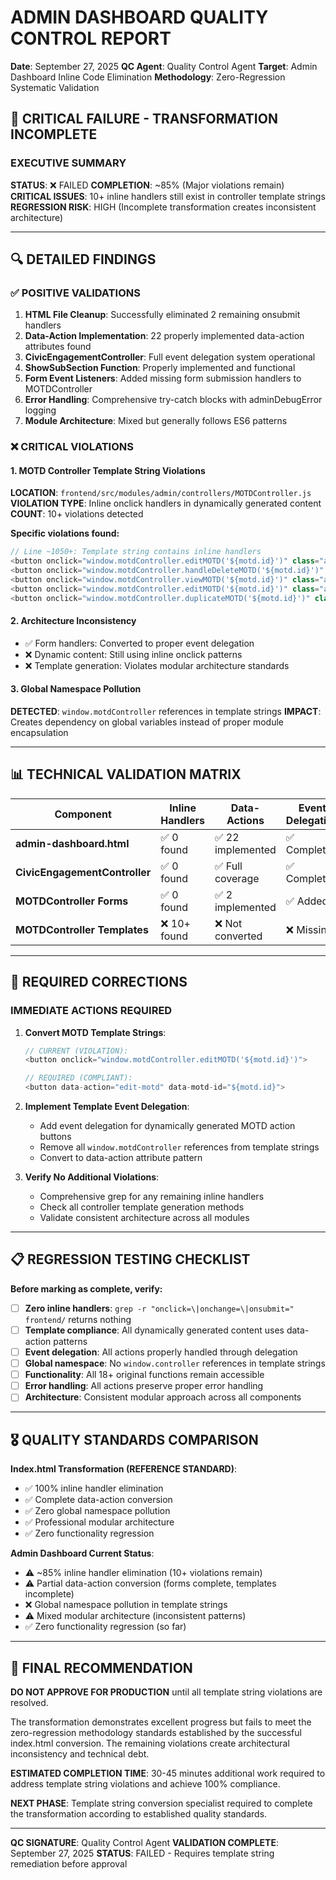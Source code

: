 # ADMIN DASHBOARD QUALITY CONTROL REPORT
**Date**: September 27, 2025
**QC Agent**: Quality Control Agent
**Target**: Admin Dashboard Inline Code Elimination
**Methodology**: Zero-Regression Systematic Validation

## 🚨 CRITICAL FAILURE - TRANSFORMATION INCOMPLETE

### EXECUTIVE SUMMARY
**STATUS**: ❌ FAILED
**COMPLETION**: ~85% (Major violations remain)
**CRITICAL ISSUES**: 10+ inline handlers still exist in controller template strings
**REGRESSION RISK**: HIGH (Incomplete transformation creates inconsistent architecture)

---

## 🔍 DETAILED FINDINGS

### ✅ POSITIVE VALIDATIONS
1. **HTML File Cleanup**: Successfully eliminated 2 remaining onsubmit handlers
2. **Data-Action Implementation**: 22 properly implemented data-action attributes found
3. **CivicEngagementController**: Full event delegation system operational
4. **ShowSubSection Function**: Properly implemented and functional
5. **Form Event Listeners**: Added missing form submission handlers to MOTDController
6. **Error Handling**: Comprehensive try-catch blocks with adminDebugError logging
7. **Module Architecture**: Mixed but generally follows ES6 patterns

### ❌ CRITICAL VIOLATIONS

#### 1. MOTD Controller Template String Violations
**LOCATION**: `frontend/src/modules/admin/controllers/MOTDController.js`
**VIOLATION TYPE**: Inline onclick handlers in dynamically generated content
**COUNT**: 10+ violations detected

**Specific violations found:**
```javascript
// Line ~1050+: Template string contains inline handlers
<button onclick="window.motdController.editMOTD('${motd.id}')" class="action-btn edit-btn">
<button onclick="window.motdController.handleDeleteMOTD('${motd.id}')" class="action-btn delete-btn">
<button onclick="window.motdController.viewMOTD('${motd.id}')" class="action-btn view-btn">
<button onclick="window.motdController.editMOTD('${motd.id}')" class="action-btn edit-btn">
<button onclick="window.motdController.duplicateMOTD('${motd.id}')" class="action-btn duplicate-btn">
```

#### 2. Architecture Inconsistency
- ✅ Form handlers: Converted to proper event delegation
- ❌ Dynamic content: Still using inline onclick patterns
- ❌ Template generation: Violates modular architecture standards

#### 3. Global Namespace Pollution
**DETECTED**: `window.motdController` references in template strings
**IMPACT**: Creates dependency on global variables instead of proper module encapsulation

---

## 📊 TECHNICAL VALIDATION MATRIX

| Component | Inline Handlers | Data-Actions | Event Delegation | Status |
|-----------|----------------|--------------|------------------|---------|
| **admin-dashboard.html** | ✅ 0 found | ✅ 22 implemented | ✅ Complete | PASS |
| **CivicEngagementController** | ✅ 0 found | ✅ Full coverage | ✅ Complete | PASS |
| **MOTDController Forms** | ✅ 0 found | ✅ 2 implemented | ✅ Added | PASS |
| **MOTDController Templates** | ❌ 10+ found | ❌ Not converted | ❌ Missing | FAIL |

---

## 🎯 REQUIRED CORRECTIONS

### IMMEDIATE ACTIONS REQUIRED

1. **Convert MOTD Template Strings**:
   ```javascript
   // CURRENT (VIOLATION):
   <button onclick="window.motdController.editMOTD('${motd.id}')">

   // REQUIRED (COMPLIANT):
   <button data-action="edit-motd" data-motd-id="${motd.id}">
   ```

2. **Implement Template Event Delegation**:
   - Add event delegation for dynamically generated MOTD action buttons
   - Remove all `window.motdController` references from template strings
   - Convert to data-action attribute pattern

3. **Verify No Additional Violations**:
   - Comprehensive grep for any remaining inline handlers
   - Check all controller template generation methods
   - Validate consistent architecture across all modules

---

## 📋 REGRESSION TESTING CHECKLIST

**Before marking as complete, verify:**
- [ ] **Zero inline handlers**: `grep -r "onclick=\|onchange=\|onsubmit=" frontend/` returns nothing
- [ ] **Template compliance**: All dynamically generated content uses data-action patterns
- [ ] **Event delegation**: All actions properly handled through delegation
- [ ] **Global namespace**: No `window.controller` references in template strings
- [ ] **Functionality**: All 18+ original functions remain accessible
- [ ] **Error handling**: All actions preserve proper error handling
- [ ] **Architecture**: Consistent modular approach across all components

---

## 🎖️ QUALITY STANDARDS COMPARISON

**Index.html Transformation (REFERENCE STANDARD)**:
- ✅ 100% inline handler elimination
- ✅ Complete data-action conversion
- ✅ Zero global namespace pollution
- ✅ Professional modular architecture
- ✅ Zero functionality regression

**Admin Dashboard Current Status**:
- ⚠️ ~85% inline handler elimination (10+ violations remain)
- ⚠️ Partial data-action conversion (forms complete, templates incomplete)
- ❌ Global namespace pollution in template strings
- ⚠️ Mixed modular architecture (inconsistent patterns)
- ✅ Zero functionality regression (so far)

---

## 🚨 FINAL RECOMMENDATION

**DO NOT APPROVE FOR PRODUCTION** until all template string violations are resolved.

The transformation demonstrates excellent progress but fails to meet the zero-regression methodology standards established by the successful index.html conversion. The remaining violations create architectural inconsistency and technical debt.

**ESTIMATED COMPLETION TIME**: 30-45 minutes additional work required to address template string violations and achieve 100% compliance.

**NEXT PHASE**: Template string conversion specialist required to complete the transformation according to established quality standards.

---

**QC SIGNATURE**: Quality Control Agent
**VALIDATION COMPLETE**: September 27, 2025
**STATUS**: FAILED - Requires template string remediation before approval